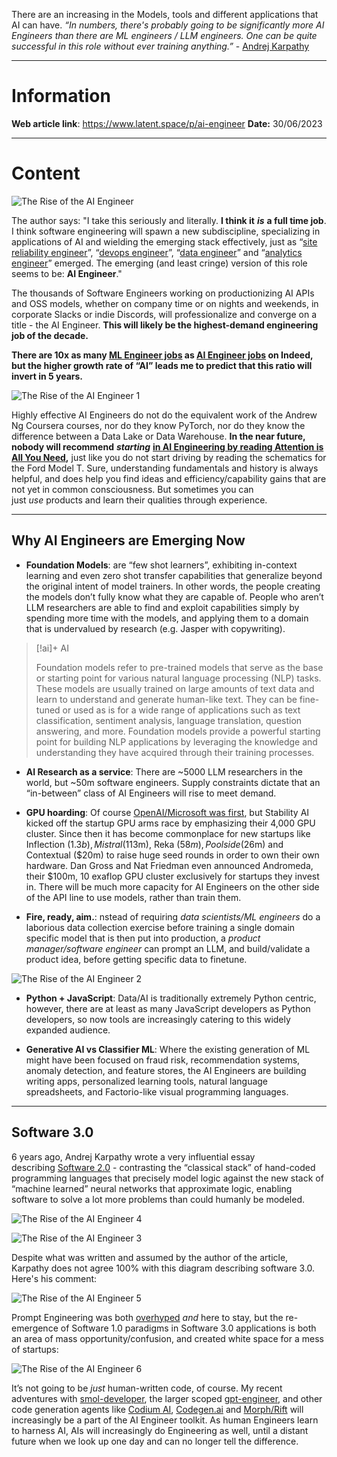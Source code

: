 There are an increasing in the Models, tools and different applications that AI can have. _“In numbers, there's probably going to be significantly more AI Engineers than there are ML engineers / LLM engineers. One can be quite successful in this role without ever training anything.”_ - [Andrej Karpathy](https://twitter.com/karpathy/status/1674873002314563584)

---
# Information

**Web article link**:  https://www.latent.space/p/ai-engineer
**Date:** 30/06/2023

---
# Content

![The Rise of the AI Engineer](https://i.imgur.com/cu0GLfq.png)

The author says: "I take this seriously and literally. **I think it** _**is**_ **a full time job**. I think software engineering will spawn a new subdiscipline, specializing in applications of AI and wielding the emerging stack effectively, just as “[site reliability engineer](https://www.enov8.com/blog/the-history-of-sre/)”, “[devops engineer](https://www.bunnyshell.com/blog/history-of-devops/)”, “[data engineer](https://www.freecodecamp.org/news/the-rise-of-the-data-engineer-91be18f1e603/)” and “[analytics engineer](https://www.holistics.io/blog/analytics-engineering-what-we-know/)” emerged. The emerging (and least cringe) version of this role seems to be: **AI Engineer**."

The thousands of Software Engineers working on productionizing AI APIs and OSS models, whether on company time or on nights and weekends, in corporate Slacks or indie Discords, will professionalize and converge on a title - the AI Engineer. **This will likely be the highest-demand engineering job of the decade.**

**There are 10x as many [ML Engineer jobs](https://www.indeed.com/jobs?q=%22machine+learning+engineer%22&l=&vjk=92db5c6fe7c47a89) as [AI Engineer jobs](https://www.indeed.com/jobs?q=%22ai+engineer%22&l=&vjk=9d645e42687689ae) on Indeed, but the higher growth rate of “AI” leads me to predict that this ratio will invert in 5 years.**

![The Rise of the AI Engineer 1](https://i.imgur.com/rhenqq6.png)


Highly effective AI Engineers do not do the equivalent work of the Andrew Ng Coursera courses, nor do they know PyTorch, nor do they know the difference between a Data Lake or Data Warehouse. **In the near future, nobody will recommend** _**starting**_ **[in AI Engineering by reading Attention is All You Need](https://news.ycombinator.com/item?id=36432772),** just like you do not start driving by reading the schematics for the Ford Model T. Sure, understanding fundamentals and history is always helpful, and does help you find ideas and efficiency/capability gains that are not yet in common consciousness. But sometimes you can just _use_ products and learn their qualities through experience.

---
## Why AI Engineers are Emerging Now

- **Foundation Models**: are “few shot learners”, exhibiting in-context learning and even zero shot transfer capabilities that generalize beyond the original intent of model trainers. In other words, the people creating the models don’t fully know what they are capable of. People who aren’t LLM researchers are able to find and exploit capabilities simply by spending more time with the models, and applying them to a domain that is undervalued by research (e.g. Jasper with copywriting).

> [!ai]+ AI
>
> Foundation models refer to pre-trained models that serve as the base or starting point for various natural language processing (NLP) tasks. These models are usually trained on large amounts of text data and learn to understand and generate human-like text. They can be fine-tuned or used as is for a wide range of applications such as text classification, sentiment analysis, language translation, question answering, and more. Foundation models provide a powerful starting point for building NLP applications by leveraging the knowledge and understanding they have acquired through their training processes.

- **AI Research as a service**: There are ~5000 LLM researchers in the world, but ~50m software engineers. Supply constraints dictate that an “in-between” class of AI Engineers will rise to meet demand.

- **GPU hoarding**: Of course [OpenAI/Microsoft was first](https://news.microsoft.com/source/features/ai/openai-azure-supercomputer/), but Stability AI kicked off the startup GPU arms race by emphasizing their 4,000 GPU cluster. Since then it has become commonplace for new startups like Inflection ($1.3b), Mistral ($113m), Reka ($58m), Poolside ($26m) and Contextual ($20m) to raise huge seed rounds in order to own their own hardware. Dan Gross and Nat Friedman even announced Andromeda, their $100m, 10 exaflop GPU cluster exclusively for startups they invest in. There will be much more capacity for AI Engineers on the other side of the API line to use models, rather than train them.

- **Fire, ready, aim.**: nstead of requiring _data scientists/ML engineers_ do a laborious data collection exercise before training a single domain specific model that is then put into production, a _product manager/software engineer_ can prompt an LLM, and build/validate a product idea, before getting specific data to finetune.

![The Rise of the AI Engineer 2](https://i.imgur.com/jFXPbst.png)

- **Python + JavaScript**: Data/AI is traditionally extremely Python centric, however, there are at least as many JavaScript developers as Python developers, so now tools are increasingly catering to this widely expanded audience.

- **Generative AI vs Classifier ML**:  Where the existing generation of ML might have been focused on fraud risk, recommendation systems, anomaly detection, and feature stores, the AI Engineers are building writing apps, personalized learning tools, natural language spreadsheets, and Factorio-like visual programming languages.

---
##  Software 3.0

6 years ago, Andrej Karpathy wrote a very influential essay describing [Software 2.0](https://karpathy.medium.com/software-2-0-a64152b37c35) - contrasting the “classical stack” of hand-coded programming languages that precisely model logic against the new stack of “machine learned” neural networks that approximate logic, enabling software to solve a lot more problems than could humanly be modeled.

![The Rise of the AI Engineer 4](https://i.imgur.com/n4t28R7.png)


![The Rise of the AI Engineer 3](https://i.imgur.com/v4HBkJV.png)


Despite what was written and assumed by the author of the article, Karpathy does not agree 100% with this diagram describing software 3.0. Here's his comment:

![The Rise of the AI Engineer 5](https://i.imgur.com/pXAQCOB.png)

Prompt Engineering was both [overhyped](https://www.latent.space/p/why-prompt-engineering-and-generative) _and_ here to stay, but the re-emergence of Software 1.0 paradigms in Software 3.0 applications is both an area of mass opportunity/confusion, and created white space for a mess of startups:

![The Rise of the AI Engineer 6](https://i.imgur.com/tC5WHOB.png)

It’s not going to be _just_ human-written code, of course. My recent adventures with [smol-developer](https://twitter.com/swyx/status/1657892220492738560), the larger scoped [gpt-engineer](https://twitter.com/antonosika/status/1667641038104674306), and other code generation agents like [Codium AI](https://www.latent.space/p/codium-agents#details), [Codegen.ai](https://codegen.ai/) and [Morph/Rift](https://morph.so/) will increasingly be a part of the AI Engineer toolkit. As human Engineers learn to harness AI, AIs will increasingly do Engineering as well, until a distant future when we look up one day and can no longer tell the difference.

